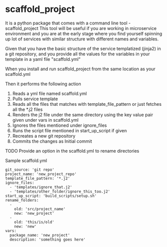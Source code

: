 # scaffold_project
It is a python package that comes with a command line tool - scaffold_project
This tool will be useful if you are working in microservice environment and you are at the early stage where you find yourself
spinning up lot of services with similar structure with different names and variables.

Given that you have the basic structure of the service templatized (jinja2) in a git repository, 
and you provide all the values for the variables in your template in a yaml file "scaffold.yml" 

When you install and run scaffold_project from the same location as your scaffold.yml

Then it performs the following action
1. Reads a yml file named scaffold.yml
2. Pulls service template
3. Reads all the files that matches with template_file_pattern or just fetches all the *.j2 files
4. Renders the j2 file under the same directory using the key value pair given under vars in scaffold.yml
5. Ignores the files mentioned under ignore_files
6. Runs the script file mentioned in start_up_script if given
7. Recreates a new git repository
8. Commits the changes as Initial commit


TODO
Provide an option in the scaffold.yml to rename directories

Sample scaffold.yml

```
git_source: 'git repo'
project_name: 'new_project_repo' 
template_file_pattern: '*.j2'
ignore_files: 
  - 'templates/ignore_that.j2'
  - 'templates/other_folder/ignore_this_too.j2'
start_up_script: 'build_scripts/setup.sh'
rename_folders:
  -
    old: 'src/project_name'
    new: 'new_project'
  - 
    old: 'this/is/old'
    new: 'new'     
vars:
  package_name: 'new_project'
  description: 'something goes here' 
```

